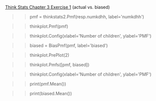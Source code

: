 [Think Stats Chapter 3 Exercise 1](http://greenteapress.com/thinkstats2/html/thinkstats2004.html#toc31) (actual vs. biased)

>> pmf = thinkstats2.Pmf(resp.numkdhh, label='numkdhh')

>> thinkplot.Pmf(pmf)

>> thinkplot.Config(xlabel='Number of children', ylabel='PMF')

>> biased = BiasPmf(pmf, label='biased')

>> thinkplot.PrePlot(2)

>> thinkplot.Pmfs([pmf, biased])

>> thinkplot.Config(xlabel='Number of children', ylabel='PMF')

>> print(pmf.Mean())

>> print(biased.Mean())
